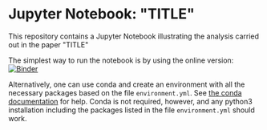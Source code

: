 # Jupyter Notebook: "TITLE"

This repository contains a Jupyter Notebook illustrating the analysis carried out in
the paper "TITLE"

The simplest way to run the notebook is by using the online version:
[![Binder](https://mybinder.org/badge.svg)](https://mybinder.org/v2/gh/csahlholdt/testing_ast_radii_notebook/master)

Alternatively, one can use conda and create an environment
with all the necessary packages based on the file `environment.yml`.
See [the conda documentation](https://conda.io/docs/user-guide/tasks/manage-environments.html#creating-an-environment-from-an-environment-yml-file)
for help.
Conda is not required, however, and any python3 installation including the packages
listed in the file `environment.yml` should work.
